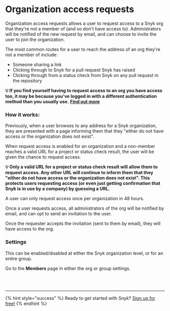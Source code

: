# Organization access requests

Organization access requests allows a user to request access to a Snyk org that they're not a member of \(and so don't have access to\). Administrators will be notified of the new request by email, and can choose to invite the user to join the organization.

The most common routes for a user to reach the address of an org they're not a member of include:

* Someone sharing a link
* Clicking through to Snyk for a pull request Snyk has raised
* Clicking through from a status check from Snyk on any pull request in the repository

**💡 If you find yourself having to request access to an org you have access too, it may be because you've logged in with a different authentication method than you usually use.** [**Find out more**](https://support.snyk.io/hc/en-us/articles/360001649558-Unable-to-display-this-organization)

### How it works:

Previously, when a user browses to any address for a Snyk organization, they are presented with a page informing them that they "either do not have access or the organization does not exist".

When request access is enabled for an organization and a non-member reaches a valid URL for a project or status check result, the user will be given the chance to request access.

**💡 Only a valid URL for a project or status check result will allow them to request access. Any other URL will continue to inform them that they "either do not have access or the organization does not exist". This protects users requesting access \(or even just getting confirmation that Snyk is in use by a company\) by guessing a URL.**

A user can only request access once per organization in 48 hours.

Once a user requests access, all administrators of the org will be notified by email, and can opt to send an invitation to the user.

Once the requester accepts the invitation \(sent to them by email\), they will have access to the org.

### Settings

This can be enabled/disabled at either the Snyk organization level, or for an entire group.

Go to the **Members** page in either the org or group settings.

 
<br><br><hr>

{% hint style="success" %}
Ready to get started with Snyk? [Sign up for free!](https://snyk.io/login?cta=sign-up&loc=footer&page=support_docs_page)
{% endhint %}